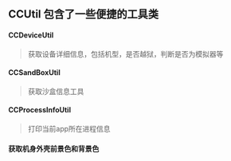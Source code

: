 ## CCUtil 包含了一些便捷的工具类

#### CCDeviceUtil
> 获取设备详细信息，包括机型，是否越狱，判断是否为模拟器等

#### CCSandBoxUtil
> 获取沙盒信息工具

#### CCProcessInfoUtil
> 打印当前app所在进程信息

#### 获取机身外壳前景色和背景色


